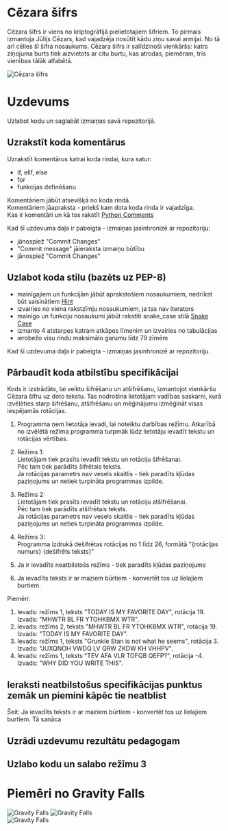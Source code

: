 # Cēzara šifrs
Cēzara šifrs ir viens no kriptogrāfijā pielietotajiem šifriem. To pirmais izmantoja Jūlijs Cēzars, kad vajadzēja nosūtīt kādu ziņu savai armijai. No tā arī cēlies šī šifra nosaukums. Cēzara šifrs ir salīdzinoši vienkāršs: katrs ziņojuma burts tiek aizvietots ar citu burtu, kas atrodas, piemēram, trīs vienības tālāk alfabētā.

![Cēzara šifrs](https://upload.wikimedia.org/wikipedia/commons/thumb/2/2b/Caesar3.svg/600px-Caesar3.svg.png "Cēzara šifrs")

# Uzdevums
Uzlabot kodu un saglabāt izmaiņas savā repozitorijā.

## Uzrakstīt koda komentārus
Uzrakstīt komentārus katrai koda rindai, kura satur:  
- if, elif, else
- for
- funkcijas definēšanu
  
Komentāriem jābūt atsevišķā no koda rindā.  
Komentāriem jāapraksta - priekš kam dota koda rinda ir vajadzīga.  
Kas ir komentāri un kā tos rakstīt [Python Comments](https://www.w3schools.com/python/python_comments.asp)  

Kad šī uzdevuma daļa ir pabeigta - izmaiņas jasinhronizē ar repozitoriju:
- jānospiež "Commit Changes"
- "Commit message" jāieraksta izmaiņu būtību
- jānospiež "Commit Changes"

## Uzlabot koda stilu (bazēts uz PEP-8)
- mainīgajiem un funkcijām jābūt aprakstošiem nosaukumiem, nedrīkst būt saisinātiem [Hint](https://www.samanthaming.com/tidbits/36-bad-variable-names-to-avoid/)
- izvairies no viena rakstzīmju nosaukumiem, ja tas nav iterators
- mainīgo un funkciju nosaukumi jābūt rakstīti snake_case stilā [Snake Case](https://www.w3schools.com/python/python_variables_names.asp)
- izmanto 4 atstarpes katram atkāpes līmenim un izvairies no tabulācijas
- ierobežo visu rindu maksimālo garumu līdz 79 zīmēm

Kad šī uzdevuma daļa ir pabeigta - izmaiņas jasinhronizē ar repozitoriju.

## Pārbaudīt koda atbilstību specifikācijai
Kods ir izstrādāts, lai veiktu šifrēšanu un atšifrēšanu, izmantojot vienkāršu Cēzara šifru uz doto tekstu. Tas nodrošina lietotājam vadības saskarni, kurā izvēlēties starp šifrēšanu, atšifrēšanu un mēģinājumu izmēģināt visas iespējamās rotācijas.

1. Programma ņem lietotāja ievadi, lai noteiktu darbības režīmu. 
  Atkarībā no izvēlētā režīma programma turpmāk lūdz lietotāju ievadīt tekstu un rotācijas vērtības.

2. Režīms 1:  
  Lietotājam tiek prasīts ievadīt tekstu un rotāciju šifrēšanai.  
  Pēc tam tiek parādīts šifrētais teksts.  
  Ja rotācijas parametrs nav vesels skaitlis - tiek paradīts kļūdas paziņojums un netiek turpināta programmas izpilde.  

3. Režīms 2:  
  Lietotājam tiek prasīts ievadīt tekstu un rotāciju atšifrēšanai.  
  Pēc tam tiek parādīts atšifrētais teksts.  
  Ja rotācijas parametrs nav vesels skaitlis - tiek paradīts kļūdas paziņojums un netiek turpināta programmas izpilde.  

4. Režīms 3:  
  Programma izdrukā dešifrētas rotācijas no 1 līdz 26, formātā "{rotācijas numurs} {dešifrēts teksts}"

5. Ja ir ievadīts neatbilstošs režīms - tiek paradīts kļūdas paziņojums

6. Ja ievadīts teksts ir ar maziem būrtiem - konvertēt tos uz lielajiem burtiem.

Piemēri:
1. Ievads: režīms 1, teksts "TODAY IS MY FAVORITE DAY", rotācija 19. Izvads: "MHWTR BL FR YTOHKBMX WTR".  
2. Ievads: režīms 2, teksts "MHWTR BL FR YTOHKBMX WTR", rotācija 19. Izvads: "TODAY IS MY FAVORITE DAY".  
3. Ievads: režīms 1, teksts "Grunkle Stan is not what he seems", rotācija 3. Izvads: "JUXQNOH VWDQ LV QRW ZKDW KH VHHPV".
4. Ievads: režīms 1, teksts "TEV AFA VLR TOFQB QEFP?", rotācija -4. Izvads: "WHY DID YOU WRITE THIS".  
  
## Ieraksti neatbilstošus specifikācijas punktus zemāk un piemini kāpēc tie neatblist
Šeit:
Ja ievadīts teksts ir ar maziem būrtiem - konvertēt tos uz lielajiem burtiem. Tā sanāca

## Uzrādi uzdevumu rezultātu pedagogam  

## Uzlabo kodu un salabo režīmu 3  

# Piemēri no Gravity Falls
![Gravity Falls](http://themysteryofgravityfalls.com/images/credits/001.jpg "Gravity Falls") 
![Gravity Falls](http://themysteryofgravityfalls.com/images/credits/004.jpg "Gravity Falls")   
![Gravity Falls](http://themysteryofgravityfalls.com/images/credits/011.jpg "Gravity Falls")  
